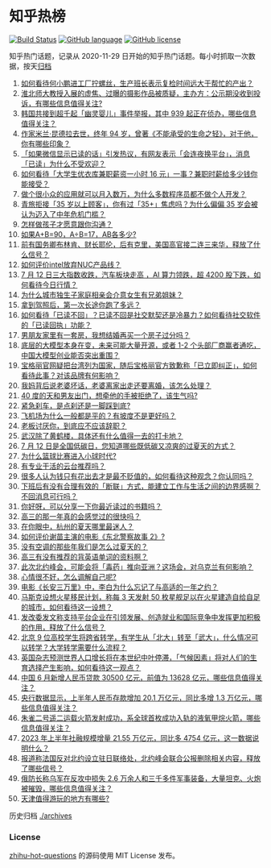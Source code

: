 # 知乎热榜
[![Build Status](https://github.com/ToWeLong/zhihu-hot-questions/workflows/CI/badge.svg)](https://github.com/ToWeLong/zhihu-hot-questions/actions)
[![GitHub language](https://img.shields.io/badge/language-golang-orange.svg)](https://golang.org/)
[![GitHub license](https://img.shields.io/github/license/ToWeLong/zhihu-hot-questions)](https://github.com/ToWeLong/zhihu-hot-questions/blob/main/LICENSE)

知乎热门话题，记录从 2020-11-29 日开始的知乎热门话题。每小时抓取一次数据，按天[归档](./archives)

<!-- BEGIN -->

1. [如何看待何小鹏进工厂拧螺丝，生产班长表示复检时间远大于帮忙的产出？](https://www.zhihu.com/question/611598428)
1. [淮北师大教授入展的虚焦、过曝的摄影作品被质疑，主办方：公示期没收到投诉，有哪些信息值得关注?](https://www.zhihu.com/question/611485381)
1. [韩国共接到超千起「幽灵婴儿」事件举报，其中 939 起正在侦办，哪些信息值得关注？](https://www.zhihu.com/question/611338177)
1. [作家米兰·昆德拉去世，终年 94 岁，曾著《不能承受的生命之轻》，对于他，你有哪些印象？](https://www.zhihu.com/question/611731402)
1. [「如果微信显示已读的话」引发热议，有网友表示「会连夜换平台」，消息「已读」为什么不受欢迎？](https://www.zhihu.com/question/611685209)
1. [如何看待「大学生优衣库兼职薪资一小时 16 元」一事？兼职时薪给多少钱你能接受？](https://www.zhihu.com/question/611499912)
1. [做个很小众的应用就可以月入数万，为什么多数程序员都不做个人开发？](https://www.zhihu.com/question/28523621)
1. [青旅拒接「35 岁以上顾客」，你有过「35+」焦虑吗？为什么偏偏 35 岁会被认为迈入了中年危机门槛？](https://www.zhihu.com/question/611693644)
1. [怎样做孩子才愿意跟你沟通？](https://www.zhihu.com/question/611006467)
1. [如果A+B=90，A÷B=17，AB各多少?](https://www.zhihu.com/question/592023780)
1. [前有国务卿布林肯、财长耶伦，后有克里，美国高官接二连三来华，释放了什么信号？](https://www.zhihu.com/question/611715613)
1. [如何评价intel放弃NUC产品线？](https://www.zhihu.com/question/611600066)
1. [7 月 12 日三大指数收跌，汽车板块走高 ，AI 算力领跌，超 4200 股下跌，如何看待今日行情？](https://www.zhihu.com/question/611666950)
1. [为什么城市独生子家庭相亲会介意女生有兄弟姐妹？](https://www.zhihu.com/question/610778203)
1. [拿到驾照后，第一次长途你跑了多远？](https://www.zhihu.com/question/610393155)
1. [如何看待「已读不回」？已读不回是社交默契还是冷暴力？如何看待社交软件的「已读回执」功能？](https://www.zhihu.com/question/611722499)
1. [男朋友家里有一套房，我想结婚再买一个房子过分吗？](https://www.zhihu.com/question/611337893)
1. [底层的大模型本身在变，未来可能大量开源，或者 1-2 个头部厂商赢者通吃，中国大模型创业能否突出重围？](https://www.zhihu.com/question/611201526)
1. [宝格丽官网疑把台湾列为国家，随后宝格丽官方致歉称「已立即纠正」，如何看待此事？对该品牌有何影响？](https://www.zhihu.com/question/611532590)
1. [我妈背后说老婆坏话，老婆离家出走还要离婚，该怎么处理？](https://www.zhihu.com/question/611043541)
1. [40 度的天和男友出门，想牵他的手被拒绝了，该生气吗?](https://www.zhihu.com/question/611184637)
1. [紧急刹车，是点刹还是一脚踩到底?](https://www.zhihu.com/question/606951649)
1. [飞机场为什么一般都是平的？有坡度不是更好吗？](https://www.zhihu.com/question/610963423)
1. [老板讨厌你，到底应不应该辞职？](https://www.zhihu.com/question/611164635)
1. [武汉除了黄鹤楼，具体还有什么值得一去的打卡地？](https://www.zhihu.com/question/610690034)
1. [7 月 12 日是全国低碳日，您知道哪些既低碳又凉爽的过夏天的方式？](https://www.zhihu.com/question/610853616)
1. [为什么篮球比赛进入小球时代?](https://www.zhihu.com/question/603469936)
1. [有专业干活的云台推荐吗？](https://www.zhihu.com/question/605663883)
1. [很多人认为钱只有花出去才是最不贬值的，如何看待这种观念？你认同吗？](https://www.zhihu.com/question/611693792)
1. [下班后有没有合理有效的「断联」方式，能建立工作与生活之间的边界感啊？不回消息可行吗？](https://www.zhihu.com/question/611541784)
1. [你好呀，可以分享一下你最近读过的书籍吗？](https://www.zhihu.com/question/603657578)
1. [高三的那一年真的会感觉过的很快吗？](https://www.zhihu.com/question/611638729)
1. [在你眼中，杭州的夏天哪里最迷人？](https://www.zhihu.com/question/610086185)
1. [如何评价谢苗主演的电影《东北警察故事 2》?](https://www.zhihu.com/question/611110944)
1. [没有空调的那些年我们是怎么过夏天的？](https://www.zhihu.com/question/610853756)
1. [高三有没有推荐的背英语单词的资料啊？](https://www.zhihu.com/question/611014897)
1. [此次北约峰会，可能会将「毒药」推向亚洲？这场会，对乌克兰有何影响？](https://www.zhihu.com/question/611484682)
1. [心情很不好，怎么调解自己呢?](https://www.zhihu.com/question/609706392)
1. [电影《长安三万里》中，李白为什么忘记了与高适的一年之约？](https://www.zhihu.com/question/611224954)
1. [马斯克设想火星移民计划，称每 3 天发射 50 枚星舰足以在火星建造自给自足的城市，如何看待这一设想？](https://www.zhihu.com/question/611666974)
1. [发改委发文称支持平台企业在引领发展、创造就业和国际竞争中发挥更加积极的作用，释放了什么信号？](https://www.zhihu.com/question/611662673)
1. [北京 9 位高校学生将跨省转学，有学生从「北大」转至「武大」，什么情况可以转学？大学转学需要什么流程？](https://www.zhihu.com/question/611509843)
1. [英国杂志预测世界人口增长将在本世纪中叶停滞，「气候因素」将对人们的生育选择产生影响，如何看待这一观点？](https://www.zhihu.com/question/611509732)
1. [中国 6 月新增人民币贷款 30500 亿元，前值为 13628 亿元，哪些信息值得关注？](https://www.zhihu.com/question/611556358)
1. [央行数据显示，上半年人民币存款增加 20.1 万亿元，同比多增 1.3 万亿元，哪些信息值得关注？](https://www.zhihu.com/question/611544591)
1. [朱雀二号遥二运载火箭发射成功，系全球首枚成功入轨的液氧甲烷火箭，哪些信息值得关注？](https://www.zhihu.com/question/611666957)
1. [2023 年上半年社融规模增量 21.55 万亿元，同比多 4754 亿元，这一数据说明什么？](https://www.zhihu.com/question/611544604)
1. [报道称法国反对北约设立驻日联络处，北约峰会联合公报删除相关内容，释放了哪些信号？](https://www.zhihu.com/question/611712418)
1. [俄防长称乌军在反攻中损失 2.6 万余人和三千多件军事装备，大量坦克、火炮被摧毁，哪些信息值得关注？](https://www.zhihu.com/question/611662732)
1. [天津值得游玩的地方有哪些?](https://www.zhihu.com/question/607105932)

<!-- END -->

历史归档 [./archives](./archives)


### License
[zhihu-hot-questions](https://github.com/towelong/zhihu-hot-questions) 的源码使用 MIT License 发布。